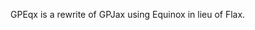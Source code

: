 <!-- <h1 align='center'>GPEqx</h1>
<h2 align='center'>Gaussian processes in Jax using [Equinox](https://github.com/patrick-kidger/equinox).</h2> -->

GPEqx is a rewrite of GPJax using Equinox in lieu of Flax.
